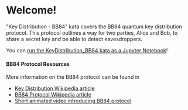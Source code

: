 # Welcome!

"Key Distribution - BB84" kata covers the BB84 quantum key distribution protocol. This 
protocol outlines a way for two parties, Alice and Bob, to share a secret
key and be able to detect eavesdroppers.

You can [run the KeyDistribution_BB84 kata as a Jupyter Notebook](https://mybinder.org/v2/gh/Microsoft/QuantumKatas/master?filepath=KeyDistribution_BB84%2FKeyDistribution_BB84.ipynb)!

#### BB84 Protocol Resources
More information on the BB84 protocol can be found in
* [Key Distribution Wikipedia article](https://en.wikipedia.org/wiki/Quantum_key_distribution)
* [BB84 Protocol Wikipedia article](https://en.wikipedia.org/wiki/BB84)
* [Short animated video introducing BB84 protocol](https://www.youtube.com/watch?v=UVzRbU6y7Ks)